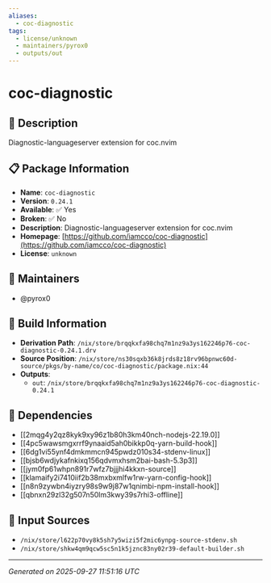 ```yaml
---
aliases:
  - coc-diagnostic
tags:
  - license/unknown
  - maintainers/pyrox0
  - outputs/out
---
```


# coc-diagnostic

## 📝 Description

Diagnostic-languageserver extension for coc.nvim

## 📋 Package Information

- **Name**: `coc-diagnostic`
- **Version**: `0.24.1`
- **Available**: ✅ Yes
- **Broken**: ✅ No
- **Description**: Diagnostic-languageserver extension for coc.nvim
- **Homepage**: [https://github.com/iamcco/coc-diagnostic](https://github.com/iamcco/coc-diagnostic)
- **License**: `unknown`
## 👥 Maintainers

- @pyrox0


## 🔧 Build Information

- **Derivation Path**: `/nix/store/brqqkxfa98chq7m1nz9a3ys162246p76-coc-diagnostic-0.24.1.drv`
- **Source Position**: `/nix/store/ns30sqxb36k8jrds8z18rv96bpnwc60d-source/pkgs/by-name/co/coc-diagnostic/package.nix:44`
- **Outputs**:
  - `out`:  `/nix/store/brqqkxfa98chq7m1nz9a3ys162246p76-coc-diagnostic-0.24.1`

## 🔗 Dependencies

- [[2mqg4y2qz8kyk9xy96z1b80h3km40nch-nodejs-22.19.0]]
- [[4pc5wawsmgxrrf9ynaaid5ah0bikkp0q-yarn-build-hook]]
- [[6dg1vi55ynf4dmkmmcn945pwdz010s34-stdenv-linux]]
- [[bjsb6wdjykafnkixq156qdvmxhsm2bai-bash-5.3p3]]
- [[jym0fp61whpn891r7wfz7bjjjhi4kkxn-source]]
- [[klamaify2i7410iif2b38mxbxmlfw1rw-yarn-config-hook]]
- [[n8n9zywbn4iyzry98s9w9j87w1qnimbi-npm-install-hook]]
- [[qbnxn29zl32g507n50lm3kwy39s7rhi3-offline]]

## 📁 Input Sources

- `/nix/store/l622p70vy8k5sh7y5wizi5f2mic6ynpg-source-stdenv.sh`
- `/nix/store/shkw4qm9qcw5sc5n1k5jznc83ny02r39-default-builder.sh`

---
*Generated on 2025-09-27 11:51:16 UTC*
